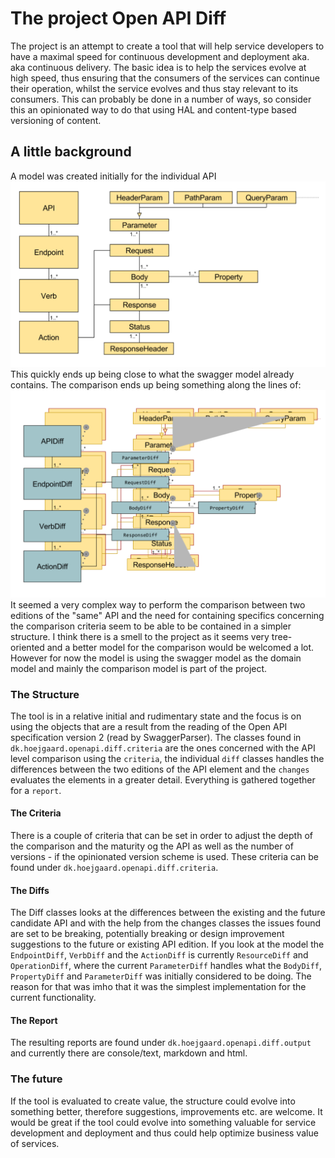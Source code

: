# The project Open API Diff

The project is an attempt to create a tool that will help service developers to have a maximal speed for continuous 
development and deployment aka. aka continuous delivery. The basic idea is to help the services evolve at high speed, 
thus ensuring that the consumers of the services can continue their operation, whilst the service evolves and thus stay
relevant to its consumers. This can probably be done in a number of ways, so consider this an opinionated way to do that using HAL and 
content-type based versioning of content.

## A little background
A model was created initially for the individual API
![Initial Model](../sample-model/initial-model.png)
This quickly ends up being close to what the swagger model already contains.
The comparison ends up being something along the lines of:
![A Comparison Scenario](../sample-model/comparison-scenario.png)
It seemed a very complex way to perform the comparison between two editions of the "same" API and the need for containing specifics concerning the comparison criteria seem to be able to be contained in a simpler structure. I think there is a smell to the project as it seems very tree-oriented and a better model for the comparison would be welcomed a lot. However for now the model is using the swagger model as the domain model and mainly the comparison model is part of the project. 

### The Structure
The tool is in a relative initial and rudimentary state and the focus is on using the objects that are a result from 
the reading of the Open API specification version 2 (read by SwaggerParser). The classes found in 
`dk.hoejgaard.openapi.diff.criteria` are the ones concerned with the API level comparison using the `criteria`, the individual `diff` classes handles the differences between the two editions of the API element and the `changes` evaluates the elements in a greater detail. Everything is gathered together for a `report`. 

#### The Criteria
There is a couple of criteria that can be set in order to adjust the depth of the comparison and the maturity og the 
API as well as the number of versions - if the opinionated version scheme is used. These criteria can be found under
`dk.hoejgaard.openapi.diff.criteria`.

#### The Diffs
The Diff classes looks at the differences between the existing and the future candidate API and with the help from the changes classes the issues found are set to be breaking, potentially breaking or design improvement suggestions to the future or existing API edition. If you look at the model the `EndpointDiff`, `VerbDiff` and the `ActionDiff` is currently `ResourceDiff` and `OperationDiff`, where the current `ParameterDiff` handles what the `BodyDiff`, `PropertyDiff` and `ParameterDiff` was initially considered to be doing. The reason for that was imho that it was the simplest implementation for the current functionality. 

#### The Report
The resulting reports are found under `dk.hoejgaard.openapi.diff.output` and currently there are console/text, markdown 
and html. 

### The future
If the tool is evaluated to create value, the structure could evolve into something better, therefore suggestions, improvements etc. are welcome.
It would be great if the tool could evolve into something valuable for service development and deployment and thus could help optimize business value of services.
 

